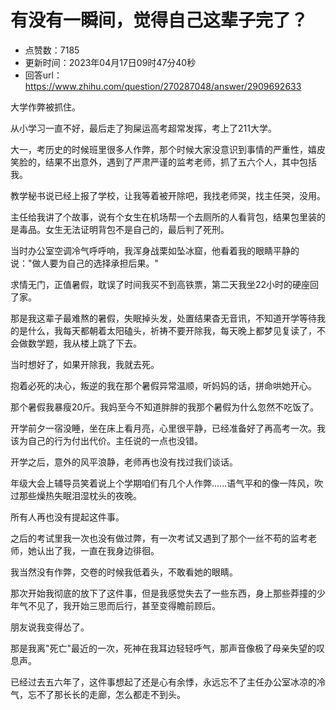 # 有没有一瞬间，觉得自己这辈子完了？
- 点赞数：7185
- 更新时间：2023年04月17日09时47分40秒
- 回答url：https://www.zhihu.com/question/270287048/answer/2909692633
<body>
 <p data-pid="tP5kwBXU">大学作弊被抓住。</p>
 <p data-pid="w_i0SheX">从小学习一直不好，最后走了狗屎运高考超常发挥，考上了211大学。</p>
 <p data-pid="5i3YVdbk">大一，考历史的时候班里很多人作弊，那个时候大家没意识到事情的严重性，嬉皮笑脸的，结果不出意外，遇到了严肃严谨的监考老师，抓了五六个人，其中包括我。</p>
 <p data-pid="3aF0YYs1">教学秘书说已经上报了学校，让我等着被开除吧，我找老师哭，找主任哭，没用。</p>
 <p data-pid="q7GC2NFS">主任给我讲了个故事，说有个女生在机场帮一个去厕所的人看背包，结果包里装的是毒品。女生无法证明背包不是自己的，最后判了死刑。</p>
 <p data-pid="iXp4IoP0">当时办公室空调冷气呼呼响，我浑身战栗如坠冰窟，他看着我的眼睛平静的说："做人要为自己的选择承担后果。"</p>
 <p data-pid="lztwo-Cr">求情无门，正值暑假，耽误了时间我买不到高铁票，第二天我坐22小时的硬座回了家。</p>
 <p data-pid="gIPSLPL5">那是我这辈子最难熬的暑假，失眠掉头发，处置结果杳无音讯，不知道开学等待我的是什么，我每天都朝着太阳磕头，祈祷不要开除我，每天晚上都梦见复读了，不会做数学题，我从楼上跳了下去。</p>
 <p data-pid="WxtmhJDn">当时想好了，如果开除我，我就去死。</p>
 <p data-pid="71KR3_Ve">抱着必死的决心，叛逆的我在那个暑假异常温顺，听妈妈的话，拼命哄她开心。</p>
 <p data-pid="51iyYLno">那个暑假我暴瘦20斤。我妈至今不知道胖胖的我那个暑假为什么忽然不吃饭了。</p>
 <p data-pid="i4ooiqn2">开学前夕一宿没睡，坐在床上看月亮，心里很平静，已经准备好了再高考一次。我该为自己的行为付出代价。主任说的一点也没错。</p>
 <p data-pid="UhoqR8OG">开学之后，意外的风平浪静，老师再也没有找过我们谈话。</p>
 <p data-pid="kfrB_2j2">年级大会上辅导员笑着说上个学期咱们有几个人作弊......语气平和的像一阵风，吹过那些燥热失眠泪湿枕头的夜晚。</p>
 <p data-pid="AbfJ9BdG">所有人再也没有提起这件事。</p>
 <p data-pid="GuBgYOeh">之后的考试里我一次也没有做过弊，有一次考试又遇到了那个一丝不苟的监考老师，她认出了我，一直在我身边徘徊。</p>
 <p data-pid="yy7nxfe2">我当然没有作弊，交卷的时候我低着头，不敢看她的眼睛。</p>
 <p data-pid="Kn4vK4U-">那次开始我彻底的放下了这件事，但是我感觉失去了一些东西，身上那些莽撞的少年气不见了，我开始三思而后行，甚至变得瞻前顾后。</p>
 <p data-pid="-RzO0t9I">朋友说我变得怂了。</p>
 <p data-pid="lEjp6uD4">那是我离"死亡"最近的一次，死神在我耳边轻轻呼气，那声音像极了母亲失望的叹息声。</p>
 <p data-pid="G00SMc3Q">已经过去五六年了，这件事想起了还是心有余悸，永远忘不了主任办公室冰凉的冷气，忘不了那长长的走廊，怎么都走不到头。</p>
</body>